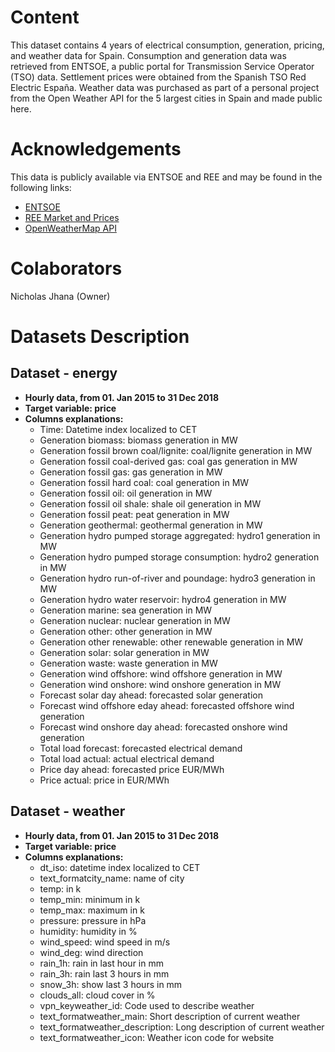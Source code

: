 # Content

This dataset contains 4 years of electrical consumption, generation, pricing, and weather data for Spain. Consumption and generation data was retrieved from ENTSOE, a public portal for Transmission Service Operator (TSO) data. Settlement prices were obtained from the Spanish TSO Red Electric España. Weather data was purchased as part of a personal project from the Open Weather API for the 5 largest cities in Spain and made public here.

# Acknowledgements

This data is publicly available via ENTSOE and REE and may be found in the following links:
- [ENTSOE](https://transparency.entsoe.eu/)
- [REE Market and Prices](https://www.esios.ree.es/en/market-and-prices) 
- [OpenWeatherMap API](https://openweathermap.org/api)

# Colaborators
Nicholas Jhana (Owner)

# Datasets Description

## Dataset - energy 

- **Hourly data, from 01. Jan 2015 to 31 Dec 2018**
- **Target variable: price**
- **Columns explanations:**
  - Time: Datetime index localized to CET 
  - Generation biomass: biomass generation in MW 
  - Generation fossil brown coal/lignite: coal/lignite generation in MW 
  - Generation fossil coal-derived gas: coal gas generation in MW 
  - Generation fossil gas: gas generation in MW 
  - Generation fossil hard coal: coal generation in MW 
  - Generation fossil oil: oil generation in MW 
  - Generation fossil oil shale: shale oil generation in MW 
  - Generation fossil peat: peat generation in MW 
  - Generation geothermal: geothermal generation in MW 
  - Generation hydro pumped storage aggregated: hydro1 generation in MW 
  - Generation hydro pumped storage consumption: hydro2 generation in MW 
  - Generation hydro run-of-river and poundage: hydro3 generation in MW 
  - Generation hydro water reservoir: hydro4 generation in MW 
  - Generation marine: sea generation in MW 
  - Generation nuclear: nuclear generation in MW 
  - Generation other: other generation in MW 
  - Generation other renewable: other renewable generation in MW 
  - Generation solar: solar generation in MW 
  - Generation waste: waste generation in MW 
  - Generation wind offshore: wind offshore generation in MW 
  - Generation wind onshore: wind onshore generation in MW 
  - Forecast solar day ahead: forecasted solar generation 
  - Forecast wind offshore eday ahead: forecasted offshore wind generation 
  - Forecast wind onshore day ahead: forecasted onshore wind generation 
  - Total load forecast: forecasted electrical demand 
  - Total load actual: actual electrical demand 
  - Price day ahead: forecasted price EUR/MWh 
  - Price actual: price in EUR/MWh 

## Dataset - weather 

- **Hourly data, from 01. Jan 2015 to 31 Dec 2018**
- **Target variable: price**
- **Columns explanations:**
  - dt_iso: datetime index localized to CET
  - text_formatcity_name: name of city
  - temp: in k
  - temp_min: minimum in k
  - temp_max: maximum in k
  - pressure: pressure in hPa
  - humidity: humidity in %
  - wind_speed: wind speed in m/s
  - wind_deg: wind direction
  - rain_1h: rain in last hour in mm
  - rain_3h: rain last 3 hours in mm
  - snow_3h: show last 3 hours in mm
  - clouds_all: cloud cover in %
  - vpn_keyweather_id: Code used to describe weather
  - text_formatweather_main: Short description of current weather
  - text_formatweather_description: Long description of current weather
  - text_formatweather_icon: Weather icon code for website
